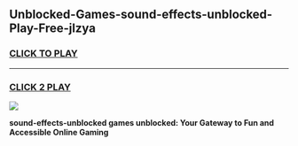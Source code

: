 
## Unblocked-Games-sound-effects-unblocked-Play-Free-jlzya
<h3>
<a href="https://premium76.site?title=sound-effects-unblocked&ref=23A">CLICK TO PLAY</a></h3>
<hr>

<h3>
<a href="https://premium76.site?title=sound-effects-unblocked&ref=23A">CLICK 2 PLAY</a>
  
</h3>

<a href="https://premium76.site?title=sound-effects-unblocked&ref=23A"><img src="https://clearcache.store/games.png"></a>


**sound-effects-unblocked games unblocked: Your Gateway to Fun and Accessible Online Gaming**
